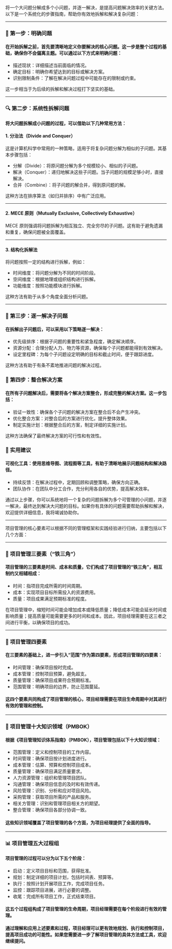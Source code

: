 ​将一个大问题分解成多个小问题，并逐一解决，是提高问题解决效率的关键方法。以下是一个系统化的步骤指南，帮助你有效地拆解和解决复杂问题：​

---
### 🧭 第一步：明确问题
#### 在开始拆解之前，首先要清晰地定义你要解决的核心问题。​这一步是整个过程的基础，确保你不会偏离主题。​可以通过以下方式来明确问题：​

- 描述现状：​详细描述当前面临的情况。
- 确定目标：​明确你希望达到的目标或解决方案。
- 识别限制条件：​了解在解决问题过程中可能存在的限制或约束。​


这一步相当于为后续的拆解和解决过程打下坚实的基础。​

---
### 🔍 第二步：系统性拆解问题
#### 将大问题拆解成小问题的过程，可以借助以下几种常用方法：​

#### 1. 分治法（Divide and Conquer）
这是计算机科学中常用的一种策略，适用于将复杂问题分解为相似的子问题。​其基本步骤包括：​

- 分解（Divide）：​将原问题分解为多个规模较小、相似的子问题。
- 解决（Conquer）：​递归地解决这些子问题。当子问题的规模足够小时，直接解决。
- 合并（Combine）：​将子问题的解合并，得到原问题的解。​


这种方法在排序算法（如归并排序）中有广泛应用。​

---
#### 2. MECE 原则（Mutually Exclusive, Collectively Exhaustive）
MECE 原则强调将问题拆解为相互独立、完全穷尽的子问题。​这有助于避免遗漏和重复，确保问题被全面覆盖。​

---
#### 3. 结构化拆解法
将问题按照一定的结构进行拆解，例如：​

- 时间维度：​将问题分解为不同的时间阶段。
- 空间维度：​根据地理或组织结构进行拆解。
- 功能维度：​按照功能模块进行拆解。​

这种方法有助于从多个角度全面分析问题。​

---
### 🧩 第三步：逐一解决子问题
#### 在拆解出子问题后，可以采用以下策略逐一解决：​


- 优先级排序：​根据子问题的重要性和紧急程度，确定解决顺序。
- 资源分配：​合理分配人力、物力等资源，确保每个子问题都能得到有效解决。
- 设定里程碑：​为每个子问题设定明确的目标和截止时间，便于跟踪进度。​

这种方法有助于有条不紊地推进问题的解决过程。​

### 🔄 第四步：整合解决方案
#### 在所有子问题解决后，需要将各个解决方案整合，形成完整的解决方案。​这一步包括：​

- 验证一致性：​确保各个子问题的解决方案在整合后不会产生冲突。
- 优化整合方案：​对整合后的方案进行优化，提升整体效果。
- 制定实施计划：​根据整合后的方案，制定详细的实施计划。​

这种方法确保了最终解决方案的可行性和有效性。​

### 📌 实用建议
#### 可视化工具：​使用思维导图、流程图等工具，有助于清晰地展示问题结构和解决路径。

- 持续反馈：​在解决过程中，定期回顾和调整策略，确保方向正确。
- 团队协作：​在团队中分工合作，充分利用各自的优势，提高解决效率。​

通过以上步骤，你可以系统地将一个复杂的问题拆解为多个可管理的小问题，并逐一解决，最终达到解决大问题的目标。如果你有具体的问题需要帮助拆解和解决，欢迎提供详细信息，我将竭诚协助你。​


---

​项目管理的核心要素可以根据不同的管理框架和实践经验进行归纳，主要包括以下几个方面：​

---

### 🔺 项目管理三要素（“铁三角”）
#### 项目管理的三要素是时间、成本和质量，它们构成了项目管理的“铁三角”，相互制约又相辅相成：​


- 时间：​指项目完成所需的时间周期。
- 成本：​实现项目目标所需投入的资源费用。
- 质量：​项目成果满足预期标准的程度。​

在项目管理中，缩短时间可能会增加成本或降低质量；降低成本可能会延长时间或影响质量；提高质量可能需要更多的时间和成本。因此，项目经理需要在这三者之间进行平衡，以确保项目的成功。 ​

---
### 🔹 项目管理四要素
#### 在三要素的基础上，进一步引入“范围”作为第四要素，形成项目管理的四要素：​

- 时间管理：​确保项目按时完成。
- 成本管理：​控制项目预算，避免超支。
- 质量管理：​确保项目成果符合预期标准。
- 范围管理：​明确项目的边界，防止范围蔓延。​


#### 这四个要素共同构成了项目管理的核心，项目经理需要在项目生命周期中对其进行有效的管理和控制。 ​

---
### 🧩 项目管理十大知识领域（PMBOK）
#### 根据《项目管理知识体系指南》（PMBOK），项目管理包括以下十大知识领域：​
- 范围管理：​定义和控制项目的工作内容。
- 时间管理：​确保项目按计划进度进行。
- 成本管理：​估算、预算和控制项目成本。
- 质量管理：​确保项目满足质量要求。
- 人力资源管理：​组织和管理项目团队。
- 沟通管理：​确保项目信息的及时和有效传递。
- 风险管理：​识别、分析和应对项目风险。
- 采购管理：​获取项目所需的产品和服务。
- 相关方管理：​识别和管理项目相关方的期望。
- 整合管理：​确保项目各部分协调一致。​


#### 这些知识领域覆盖了项目管理的各个方面，为项目经理提供了全面的指导。 ​

---
### 📊 项目管理五大过程组
#### 项目管理的过程可以分为以下五个阶段：​

- 启动：​定义项目目标和范围，获得批准。
- 规划：​制定详细的项目计划，包括时间表、预算等。
- 执行：​按照计划开展项目工作，完成项目任务。
- 监控：​跟踪项目进展，进行必要的调整。
- 收尾：​完成所有项目工作，正式结束项目。​


#### 这五个过程组构成了项目管理的生命周期，项目经理需要在每个阶段进行有效的管理。 ​


#### 通过理解和应用上述要素和过程，项目经理可以更有效地规划、执行和控制项目，提高项目成功的可能性。如果您需要进一步了解项目管理的具体方法或工具，欢迎继续提问。​
